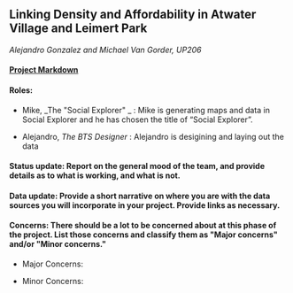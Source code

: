 ## Linking Density and Affordability in Atwater Village and Leimert Park
_Alejandro Gonzalez and Michael Van Gorder, UP206_

#### [Project Markdown](https://github.com/alejandrodobiegonzalez/GroupAssignment1/tree/main/Group%20Assignments)

#### Roles: 

* Mike, _The "Social Explorer" _ : Mike is generating maps and data in Social Explorer and he has chosen the title of “Social Explorer”.

* Alejandro, _The BTS Designer_ : Alejandro is desigining and laying out the data 

#### Status update: Report on the general mood of the team, and provide details as to what is working, and what is not.

#### Data update: Provide a short narrative on where you are with the data sources you will incorporate in your project. Provide links as necessary.

#### Concerns: There should be a lot to be concerned about at this phase of the project. List those concerns and classify them as "Major concerns" and/or "Minor concerns."

* Major Concerns: 

* Minor Concerns: 
